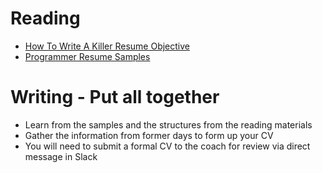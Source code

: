 # Reading

- [How To Write A Killer Resume Objective](https://theinterviewguys.com/objective-for-resume/)
- [Programmer Resume Samples](https://www.kickresume.com/en/help-center/programmer-resume-samples/)


# Writing - Put all together
- Learn from the samples and the structures from the reading materials
- Gather the information from former days to form up your CV
- You will need to submit a formal CV to the coach for review via direct message in Slack
